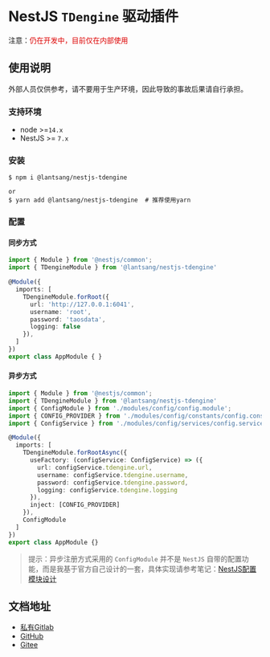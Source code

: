 # NestJS `TDengine` 驱动插件

注意：<font color="#dd0000">仍在开发中，目前仅在内部使用</font><br /> 

## 使用说明

外部人员仅供参考，请不要用于生产环境，因此导致的事故后果请自行承担。

### 支持环境

* node >=`14.x`
* NestJS >= `7.x`

### 安装

```shell
$ npm i @lantsang/nestjs-tdengine

or
$ yarn add @lantsang/nestjs-tdengine  # 推荐使用yarn
```

### 配置

#### 同步方式

```typescript
import { Module } from '@nestjs/common';
import { TDengineModule } from '@lantsang/nestjs-tdengine'

@Module({
  imports: [
    TDengineModule.forRoot({
      url: 'http://127.0.0.1:6041',
      username: 'root',
      password: 'taosdata',
      logging: false
    }),
  ]
})
export class AppModule { }
```

#### 异步方式

```typescript
import { Module } from '@nestjs/common';
import { TDengineModule } from '@lantsang/nestjs-tdengine'
import { ConfigModule } from './modules/config/config.module';
import { CONFIG_PROVIDER } from './modules/config/constants/config.constant';
import { ConfigService } from './modules/config/services/config.service';

@Module({
  imports: [
    TDengineModule.forRootAsync({
      useFactory: (configService: ConfigService) => ({
        url: configService.tdengine.url,
        username: configService.tdengine.username,
        password: configService.tdengine.password,
        logging: configService.tdengine.logging
      }),
      inject: [CONFIG_PROVIDER]
    }),
    ConfigModule
  ]
})
export class AppModule {}
```

> 提示：异步注册方式采用的 `ConfigModule` 并不是 `NestJS` 自带的配置功能，而是我基于官方自己设计的一套，具体实现请参考笔记：[NestJS配置模块设计](https://github.com/IricBing/note/blob/master/NodeJS/NestJS/%E7%A8%8B%E5%BA%8F%E8%AE%BE%E8%AE%A1/%E9%85%8D%E7%BD%AE%E6%A8%A1%E5%9D%97%E8%AE%BE%E8%AE%A1/README.md)

## 文档地址

* [私有Gitlab](https://gitlab.lantsang.cn/nestjs-plugins/nestjs-tdengine/tree/master/docs)
* [GitHub](https://github.com/lantsang/nestjs-tdengine/tree/master/docs)
* [Gitee](https://gitee.com/lantsang/nestjs-tdengine/tree/master/docs)
